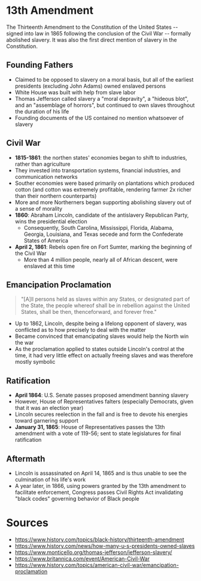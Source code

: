 # 13th Amendment

The Thirteenth Amendment to the Constitution of the United States -- signed into law in 1865 following the conclusion of the Civil War -- formally abolished slavery. It was also the first direct mention of slavery in the Constitution.

## Founding Fathers

- Claimed to be opposed to slavery on a moral basis, but all of the earliest presidents (excluding John Adams) owned enslaved persons
- White House was built with help from slave labor
- Thomas Jefferson called slavery a "moral depravity", a "hideous blot", and an "assemblage of horrors", but continued to own slaves throughout the duration of his life
- Founding documents of the US contained no mention whatsoever of slavery

## Civil War

- **1815-1861**: the northen states' economies began to shift to industries, rather than agriculture
- They invested into transportation systems, financial industries, and communication networks
- Souther economies were based primarily on plantations which produced cotton (and cotton was extremely profitable, rendering farmer 2x richer than their northern counterparts)
- More and more Northerners began supporting abolishing slavery out of a sense of morality
- **1860**: Abraham Lincoln, candidate of the antislavery Republican Party, wins the presidential election
	- Consequently, South Carolina, Mississippi, Florida, Alabama, Georgia, Louisiana, and Texas secede and form the Confederate States of America
- **April 2, 1861**: Rebels open fire on Fort Sumter, marking the beginning of the Civil War
	- More than 4 million people, nearly all of African descent, were enslaved at this time

## Emancipation Proclamation

> "[A]ll persons held as slaves within any States, or designated part of the State, the people whereof shall be in rebellion against the United States, shall be then, thenceforward, and forever free."

- Up to 1862, Lincoln, despite being a lifelong opponent of slavery, was conflicted as to how precisely to deal with the matter
- Became convinced that emancipating slaves would help the North win the war
- As the proclamation applied to states outside Lincoln's control at the time, it had very little effect on actually freeing slaves and was therefore mostly symbolic

## Ratification

- **April 1864**: U.S. Senate passes proposed amendment banning slavery
- However, House of Representatives falters (especially Democrats, given that it was an election year)
- Lincoln secures reelection in the fall and is free to devote his energies toward garnering support
- **January 31, 1865**: House of Representatives passes the 13th amendment with a vote of 119-56; sent to state legislatures for final ratification

## Aftermath

- Lincoln is assassinated on April 14, 1865 and is thus unable to see the culmination of his life's work
- A year later, in 1866, using powers granted by the 13th amendment to facilitate enforcement, Congress passes Civil Rights Act invalidating "black codes" governing behavior of Black people

# Sources

- https://www.history.com/topics/black-history/thirteenth-amendment
- https://www.history.com/news/how-many-u-s-presidents-owned-slaves
- https://www.monticello.org/thomas-jefferson/jefferson-slavery/
- https://www.britannica.com/event/American-Civil-War
- https://www.history.com/topics/american-civil-war/emancipation-proclamation
